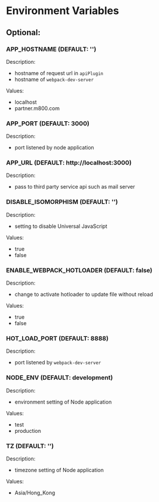 # Environment Variables

## Optional:

### APP_HOSTNAME (DEFAULT: '')

Description:

- hostname of request url in `apiPlugin`
- hostname of `webpack-dev-server`

Values:

- localhost
- partner.m800.com

### APP_PORT (DEFAULT: 3000)

Description:

- port listened by node application

### APP_URL (DEFAULT: http://localhost:3000)

Description:

- pass to third party service api such as mail server

### DISABLE_ISOMORPHISM (DEFAULT: '')

Description:

- setting to disable Universal JavaScript

Values:

- true
- false

### ENABLE_WEBPACK_HOTLOADER (DEFAULT: false)

Description:

- change to activate hotloader to update file without reload

Values:

- true
- false

### HOT_LOAD_PORT (DEFAULT: 8888)

Description:

- port listened by `webpack-dev-server`

### NODE_ENV (DEFAULT: development)

Description:

- environment setting of Node application

Values:

- test
- production

### TZ (DEFAULT: '')

Description:

- timezone setting of Node application

Values:

- Asia/Hong_Kong
